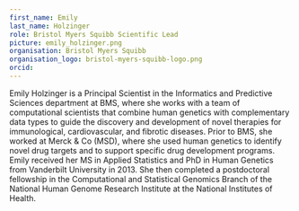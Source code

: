 ```yaml
---
first_name: Emily
last_name: Holzinger 
role: Bristol Myers Squibb Scientific Lead
picture: emily_holzinger.png
organisation: Bristol Myers Squibb
organisation_logo: bristol-myers-squibb-logo.png
orcid: 
---
```


Emily Holzinger is a Principal Scientist in the Informatics and Predictive Sciences 
department at BMS, where she works with a team of computational scientists that combine 
human genetics with complementary data types to guide the discovery and development of 
novel therapies for immunological, cardiovascular, and fibrotic diseases. Prior to BMS, 
she worked at Merck & Co (MSD), where she used human genetics to identify novel drug 
targets and to support specific drug development programs. Emily received her MS in 
Applied Statistics and PhD in Human Genetics from Vanderbilt University in 2013. 
She then completed a postdoctoral fellowship in the Computational and Statistical 
Genomics Branch of the National Human Genome Research Institute at the National 
Institutes of Health.